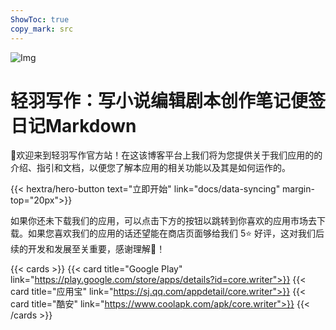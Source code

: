 ```yaml
---
ShowToc: true
copy_mark: src
---
```


![Img](/img/app_graphic.jpg)

# 轻羽写作：写小说编辑剧本创作笔记便签日记Markdown

👋欢迎来到轻羽写作官方站！在这该博客平台上我们将为您提供关于我们应用的的介绍、指引和文档，以便您了解本应用的相关功能以及其是如何运作的。

<div class="hx-mt-6"></div>
<div class="hx-mb-7">
{{< hextra/hero-button text="立即开始" link="docs/data-syncing" margin-top="20px">}}
</div>

如果你还未下载我们的应用，可以点击下方的按钮以跳转到你喜欢的应用市场去下载。如果您喜欢我们的应用的话还望能在商店页面够给我们 5⭐ 好评，这对我们后续的开发和发展至关重要，感谢理解🤣！

{{< cards >}}
  {{< card title="Google Play" link="https://play.google.com/store/apps/details?id=core.writer">}}
  {{< card title="应用宝" link="https://sj.qq.com/appdetail/core.writer">}}
  {{< card title="酷安" link="https://www.coolapk.com/apk/core.writer">}}
{{< /cards >}}
